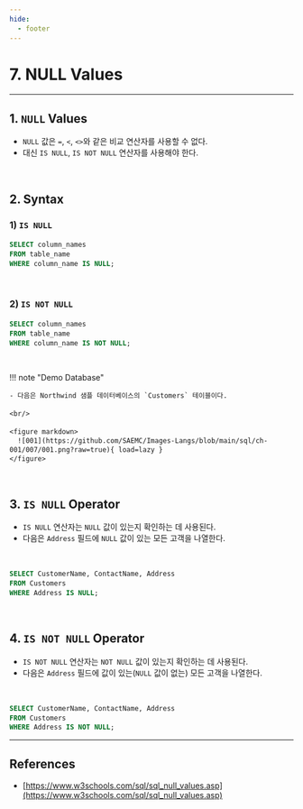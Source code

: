 ```yaml
---
hide:
  - footer
---
```


# 7. NULL Values

---

## 1. `NULL` Values

- `NULL` 값은 `=`, `<`, `<>`와 같은 비교 연산자를 사용할 수 없다.
- 대신 `IS NULL`, `IS NOT NULL` 연산자를 사용해야 한다.

<br/>

## 2. Syntax

### 1) `IS NULL`

```sql
SELECT column_names
FROM table_name
WHERE column_name IS NULL;
```

<br/>

### 2) `IS NOT NULL`

```sql
SELECT column_names
FROM table_name
WHERE column_name IS NOT NULL;
```

<br/>

!!! note "Demo Database"

    - 다음은 Northwind 샘플 데이터베이스의 `Customers` 테이블이다.

    <br/>

    <figure markdown>
      ![001](https://github.com/SAEMC/Images-Langs/blob/main/sql/ch-001/007/001.png?raw=true){ load=lazy }
    </figure>

<br/>

## 3. `IS NULL` Operator

- `IS NULL` 연산자는 `NULL` 값이 있는지 확인하는 데 사용된다.
- 다음은 `Address` 필드에 `NULL` 값이 있는 모든 고객을 나열한다.

<br/>

```sql
SELECT CustomerName, ContactName, Address
FROM Customers
WHERE Address IS NULL;
```

<br/>

## 4. `IS NOT NULL` Operator

- `IS NOT NULL` 연산자는 `NOT NULL` 값이 있는지 확인하는 데 사용된다.
- 다음은 `Address` 필드에 값이 있는(`NULL` 값이 없는) 모든 고객을 나열한다.

<br/>

```sql
SELECT CustomerName, ContactName, Address
FROM Customers
WHERE Address IS NOT NULL;
```

---

## References

- [https://www.w3schools.com/sql/sql_null_values.asp](https://www.w3schools.com/sql/sql_null_values.asp)
